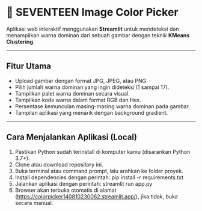 # 🎨 SEVENTEEN Image Color Picker

Aplikasi web interaktif menggunakan **Streamlit** untuk mendeteksi dan menampilkan warna dominan dari sebuah gambar dengan teknik **KMeans Clustering**.

---

## Fitur Utama

- Upload gambar dengan format JPG, JPEG, atau PNG.
- Pilih jumlah warna dominan yang ingin dideteksi (1 sampai 17).
- Tampilkan palet warna dominan secara visual.
- Tampilkan kode warna dalam format RGB dan Hex.
- Persentase kemunculan masing-masing warna dominan pada gambar.
- Tampilan aplikasi yang menarik dengan background gradient.

---

## Cara Menjalankan Aplikasi (Local)

1. Pastikan Python sudah terinstall di komputer kamu (disarankan Python 3.7+).
2. Clone atau download repository ini.
3. Buka terminal atau command prompt, lalu arahkan ke folder proyek.
4. Install dependencies dengan perintah:
   pip install -r requirements.txt
5. Jalankan aplikasi dengan perintah:
   streamlit run app.py
6. Browser akan terbuka otomatis di alamat (https://colorpicker140810230062.streamlit.app/), jika tidak, buka secara manual.

